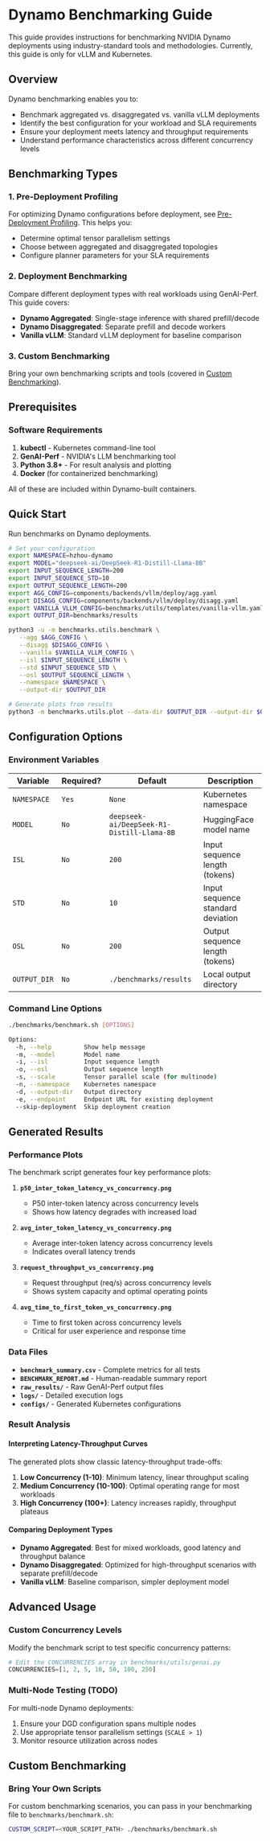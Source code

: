 <!-- # SPDX-FileCopyrightText: Copyright (c) 2025 NVIDIA CORPORATION & AFFILIATES. All rights reserved.
# SPDX-License-Identifier: Apache-2.0
#
# Licensed under the Apache License, Version 2.0 (the "License");
# you may not use this file except in compliance with the License.
# You may obtain a copy of the License at
#
# http://www.apache.org/licenses/LICENSE-2.0
#
# Unless required by applicable law or agreed to in writing, software
# distributed under the License is distributed on an "AS IS" BASIS,
# WITHOUT WARRANTIES OR CONDITIONS OF ANY KIND, either express or implied.
# See the License for the specific language governing permissions and
# limitations under the License. -->

# Dynamo Benchmarking Guide

This guide provides instructions for benchmarking NVIDIA Dynamo deployments using industry-standard tools and methodologies. Currently, this guide is only for vLLM and Kubernetes.

## Overview

Dynamo benchmarking enables you to:

- Benchmark aggregated vs. disaggregated vs. vanilla vLLM deployments
- Identify the best configuration for your workload and SLA requirements
- Ensure your deployment meets latency and throughput requirements
- Understand performance characteristics across different concurrency levels

## Benchmarking Types

### 1. Pre-Deployment Profiling

For optimizing Dynamo configurations before deployment, see [Pre-Deployment Profiling](pre_deployment_profiling.md). This helps you:

- Determine optimal tensor parallelism settings
- Choose between aggregated and disaggregated topologies
- Configure planner parameters for your SLA requirements

### 2. Deployment Benchmarking

Compare different deployment types with real workloads using GenAI-Perf. This guide covers:

- **Dynamo Aggregated**: Single-stage inference with shared prefill/decode
- **Dynamo Disaggregated**: Separate prefill and decode workers
- **Vanilla vLLM**: Standard vLLM deployment for baseline comparison

### 3. Custom Benchmarking

Bring your own benchmarking scripts and tools (covered in [Custom Benchmarking](#custom-benchmarking)).

## Prerequisites

### Software Requirements

1. **kubectl** - Kubernetes command-line tool
2. **GenAI-Perf** - NVIDIA's LLM benchmarking tool
3. **Python 3.8+** - For result analysis and plotting
4. **Docker** (for containerized benchmarking)

All of these are included within Dynamo-built containers.

## Quick Start

Run benchmarks on Dynamo deployments.

```bash
# Set your configuration
export NAMESPACE=hzhou-dynamo
export MODEL="deepseek-ai/DeepSeek-R1-Distill-Llama-8B"
export INPUT_SEQUENCE_LENGTH=200
export INPUT_SEQUENCE_STD=10
export OUTPUT_SEQUENCE_LENGTH=200
export AGG_CONFIG=components/backends/vllm/deploy/agg.yaml
export DISAGG_CONFIG=components/backends/vllm/deploy/disagg.yaml
export VANILLA_VLLM_CONFIG=benchmarks/utils/templates/vanilla-vllm.yaml
export OUTPUT_DIR=benchmarks/results

python3 -u -m benchmarks.utils.benchmark \
   --agg $AGG_CONFIG \
   --disagg $DISAGG_CONFIG \
   --vanilla $VANILLA_VLLM_CONFIG \
   --isl $INPUT_SEQUENCE_LENGTH \
   --std $INPUT_SEQUENCE_STD \
   --osl $OUTPUT_SEQUENCE_LENGTH \
   --namespace $NAMESPACE \
   --output-dir $OUTPUT_DIR

# Generate plots from results
python3 -m benchmarks.utils.plot --data-dir $OUTPUT_DIR --output-dir $OUTPUT_DIR/plots
```

## Configuration Options

### Environment Variables

| Variable | Required? | Default | Description |
|----------|-----------|---------|-------------|
| `NAMESPACE` | `Yes` | `None` | Kubernetes namespace |
| `MODEL` | `No` |`deepseek-ai/DeepSeek-R1-Distill-Llama-8B` | HuggingFace model name |
| `ISL` | `No` | `200` | Input sequence length (tokens) |
| `STD` | `No` | `10 ` | Input sequence standard deviation |
| `OSL` | `No` | `200` | Output sequence length (tokens) |
| `OUTPUT_DIR` | `No` | `./benchmarks/results` | Local output directory |

### Command Line Options

```bash
./benchmarks/benchmark.sh [OPTIONS]

Options:
  -h, --help         Show help message
  -m, --model        Model name
  -i, --isl          Input sequence length
  -o, --osl          Output sequence length
  -s, --scale        Tensor parallel scale (for multinode)
  -n, --namespace    Kubernetes namespace
  -d, --output-dir   Output directory
  -e, --endpoint     Endpoint URL for existing deployment
  --skip-deployment  Skip deployment creation
```

## Generated Results

### Performance Plots

The benchmark script generates four key performance plots:

1. **`p50_inter_token_latency_vs_concurrency.png`**
   - P50 inter-token latency across concurrency levels
   - Shows how latency degrades with increased load

2. **`avg_inter_token_latency_vs_concurrency.png`**
   - Average inter-token latency across concurrency levels
   - Indicates overall latency trends

3. **`request_throughput_vs_concurrency.png`**
   - Request throughput (req/s) across concurrency levels
   - Shows system capacity and optimal operating points

4. **`avg_time_to_first_token_vs_concurrency.png`**
   - Time to first token across concurrency levels
   - Critical for user experience and response time

### Data Files

- **`benchmark_summary.csv`** - Complete metrics for all tests
- **`BENCHMARK_REPORT.md`** - Human-readable summary report
- **`raw_results/`** - Raw GenAI-Perf output files
- **`logs/`** - Detailed execution logs
- **`configs/`** - Generated Kubernetes configurations

### Result Analysis

#### Interpreting Latency-Throughput Curves

The generated plots show classic latency-throughput trade-offs:

1. **Low Concurrency (1-10)**: Minimum latency, linear throughput scaling
2. **Medium Concurrency (10-100)**: Optimal operating range for most workloads
3. **High Concurrency (100+)**: Latency increases rapidly, throughput plateaus

#### Comparing Deployment Types

- **Dynamo Aggregated**: Best for mixed workloads, good latency and throughput balance
- **Dynamo Disaggregated**: Optimized for high-throughput scenarios with separate prefill/decode
- **Vanilla vLLM**: Baseline comparison, simpler deployment model

## Advanced Usage

### Custom Concurrency Levels

Modify the benchmark script to test specific concurrency patterns:

```python
# Edit the CONCURRENCIES array in benchmarks/utils/genai.py
CONCURRENCIES=[1, 2, 5, 10, 50, 100, 250]
```

### Multi-Node Testing (TODO)

For multi-node Dynamo deployments:

1. Ensure your DGD configuration spans multiple nodes
2. Use appropriate tensor parallelism settings (`SCALE > 1`)
3. Monitor resource utilization across nodes

## Custom Benchmarking

### Bring Your Own Scripts

For custom benchmarking scenarios, you can pass in your benchmarking file to `benchmarks/benchmark.sh`:

```bash
CUSTOM_SCRIPT=<YOUR_SCRIPT_PATH> ./benchmarks/benchmark.sh
```
